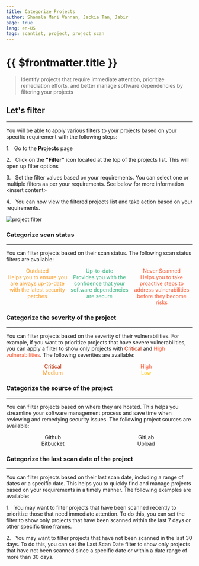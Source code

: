 ```yaml
---
title: Categorize Projects
author: Shamala Mani Vannan, Jackie Tan, Jabir
page: true
lang: en-US
tags: scantist, project, project scan
---
```


<ClientOnly>

# {{ $frontmatter.title }}

> Identify projects that require immediate attention, prioritize remediation efforts, and better manage software dependencies by filtering your projects

## Let's filter

<hr class="thick" />

You will be able to apply various filters to your projects based on your specific requirement with the following steps:

1.&nbsp;&nbsp;&nbsp;Go to the **Projects** page

2.&nbsp;&nbsp;&nbsp;Click on the **"Filter"** icon located at the top of the projects list. This will open up filter options

3.&nbsp;&nbsp;&nbsp;Set the filter values based on your requirements. You can select one or multiple filters as per your requirements. See below for more information &lt;insert content&gt;

4.&nbsp;&nbsp;&nbsp;You can now view the filtered projects list and take action based on your requirements.

![project filter](/images/Projects-Overview/Projects-Overview-5.png)

### Categorize scan status

<hr class="thick" />

You can filter projects based on their scan status. The following scan status filters are available:

<div style="display: flex;">
    <div style="flex: 1; text-align: center;">
        <span style="color: #FF991F">
            Outdated<br />
            Helps you to ensure you are always up-to-date with the latest security patches<br />
        </span>
    </div>
    <div style="flex: 1; text-align: center;">
        <span style="color: #36B37E">
            Up-to-date<br />
            Provides you with the confidence that your software dependencies are secure<br />
        </span>
    </div>
    <div style="flex: 1; text-align: center;">
        <span style="color: #FF5630">
            Never Scanned<br />
            Helps you to take proactive steps to address vulnerabilities before they become risks<br />
        </span>
    </div>
</div>

### Categorize the severity of the project

<hr class="thick" />

You can filter projects based on the severity of their vulnerabilities. For example, if you want to prioritize projects that have severe vulnerabilities, you can apply a filter to show only projects with <span style="color: #BF2600">Critical</span> and <span style="color: #FF5630">High vulnerabilities</span>. The following severities are available:

<div style="display: flex;">
    <div style="flex: 1; text-align: center;">
        <span style="color: #BF2600">
            Critical<br />
        </span>
        <span style="color: #FF991F">
            Medium
        </span>
    </div>
    <div style="flex: 1; text-align: center;">
        <span style="color: #FF5630">
            High<br />
        </span>
        <span style="color: #FFC400">
            Low
        </span>
    </div>
</div>

### Categorize the source of the project

<hr class="thick" />

You can filter projects based on where they are hosted. This helps you streamline your software management process and save time when reviewing and remedying security issues. The following project sources are available:

<div style="display: flex;">
    <div style="flex: 1; text-align: center;">
        Github<br />
        Bitbucket
    </div>
    <div style="flex: 1; text-align: center;">
        GitLab<br />
        Upload
    </div>
</div>

### Categorize the last scan date of the project

<hr class="thick" />

You can filter projects based on their last scan date, including a range of dates or a specific date. This helps you to quickly find and manage projects based on your requirements in a timely manner. The following examples are available:

1.&nbsp;&nbsp;&nbsp;You may want to filter projects that have been scanned recently to prioritize those that need immediate attention. To do this, you can set the filter to show only projects that have been scanned within the last 7 days or other specific time frames.

2.&nbsp;&nbsp;&nbsp;You may want to filter projects that have not been scanned in the last 30 days. To do this, you can set the Last Scan Date filter to show only projects that have not been scanned since a specific date or within a date range of more than 30 days.

</ClientOnly>
